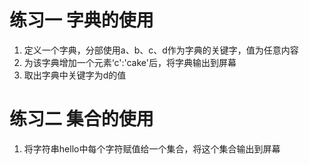 # 练习一 字典的使用

1. 定义一个字典，分部使用a、b、c、d作为字典的关键字，值为任意内容
2. 为该字典增加一个元素‘c':'cake'后，将字典输出到屏幕 
3. 取出字典中关键字为d的值


# 练习二 集合的使用
1. 将字符串hello中每个字符赋值给一个集合，将这个集合输出到屏幕